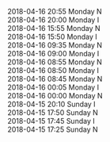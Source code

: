 2018-04-16 20:55 Monday  N  
2018-04-16 20:00 Monday  I  
2018-04-16 15:55 Monday  N  
2018-04-16 15:50 Monday  I  
2018-04-16 09:35 Monday  N  
2018-04-16 09:00 Monday  I  
2018-04-16 08:55 Monday  N  
2018-04-16 08:50 Monday  I  
2018-04-16 08:45 Monday  N  
2018-04-16 00:05 Monday  I  
2018-04-16 00:00 Monday  N  
2018-04-15 20:10 Sunday  I  
2018-04-15 17:50 Sunday  N  
2018-04-15 17:45 Sunday  I  
2018-04-15 17:25 Sunday  N  
